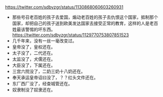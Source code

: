 https://twitter.com/sdbyzgr/status/1130868060603260931
- 那些号召老百姓的孩子去爱国，煽动老百姓的孩子去仇恨这个国家，抵制那个国家，却把自己的孩子送到欧美发达国家去接受正常的教育，这样的人是老百姓最该警惕的坏东西。
https://twitter.com/sdbyzgr/status/1129770753807851523
- 几千年来，没有一丝一毫改变过。
- 皇帝没了，皇权还在。
- 太子没了，二代还在。
- 太监没了，犬儒还在。
- 大臣没了，下属还在。
- 三宫六院没了，二奶三奶十八奶还在。
- 奉天承运皇帝诏曰没了，？？红头文件还在。
- 东厂西厂没了，经查城管还在。
- 奴隶制没了奴隶还在。